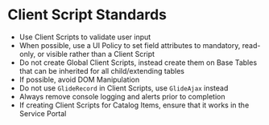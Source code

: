 # Client Script Standards

+ Use Client Scripts to validate user input
+ When possible, use a UI Policy to set field attributes to mandatory, read-only, or visible rather than a Client Script
+ Do not create Global Client Scripts, instead create them on Base Tables that can be inherited for all child/extending tables
+ If possible, avoid DOM Manipulation
+ Do not use `GlideRecord` in Client Scripts, use `GlideAjax` instead
+ Always remove console logging and alerts prior to completion
+ If creating Client Scripts for Catalog Items, ensure that it works in the Service Portal
